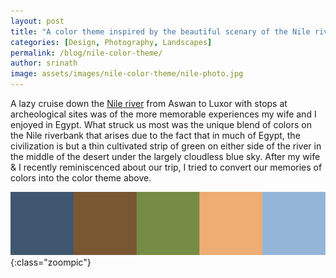 ```yaml
---
layout: post
title: "A color theme inspired by the beautiful scenary of the Nile riverbank in Egypt"
categories: [Design, Photography, Landscapes]
permalink: /blog/nile-color-theme/
author: srinath
image: assets/images/nile-color-theme/nile-photo.jpg
---
```



A lazy cruise down the [Nile river](http://en.wikipedia.org/wiki/Nile) from Aswan to Luxor with 
stops at archeological sites was of the more memorable experiences my wife and I enjoyed in Egypt. 
What struck us most was the unique blend of colors on the Nile riverbank that arises due to the fact
that in much of Egypt, the civilization is but a thin cultivated strip of green on either side of 
the river in the middle of the desert under the largely cloudless blue sky.  After my wife & I 
recently reminiscenced about our trip, I tried to convert our memories of colors into the color
theme above. 

![Nile color theme](/assets/images/nile-color-theme/nile-color-theme.svg){:class="zoompic"}


